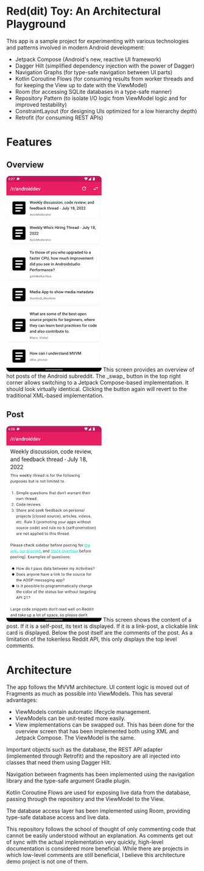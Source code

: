 # Red(dit) Toy: An Architectural Playground
This app is a sample project for experimenting with various technologies and patterns involved in modern Android development:

- Jetpack Compose (Android's new, reactive UI framework)
- Dagger Hilt (simplified dependency injection with the power of Dagger)
- Navigation Graphs (for type-safe navigation between UI parts)
- Kotlin Coroutine Flows (for consuming results from worker threads and for keeping the View up to date with the ViewModel)
- Room (for accessing SQLite databases in a type-safe manner)
- Repository Pattern (to isolate I/O logic from ViewModel logic and for improved testability)
- ConstraintLayout (for designing UIs optimized for a low hierarchy depth)
- Retrofit (for consuming REST APIs)

# Features

## Overview
<img src="https://github.com/cbruegg/red-toy/blob/master/docimgs/overview.png?raw=true" width="250">
This screen provides an overview of hot posts of the Android subreddit. The _swap_ button in the top right corner allows switching to a Jetpack Compose-based implementation. It should look virtually identical. Clicking the button again will revert to the traditional XML-based implementation.

## Post
<img src="https://github.com/cbruegg/red-toy/blob/master/docimgs/post.png?raw=true" width="250">
This screen shows the content of a post. If it is a self-post, its text is displayed. If it is a link-post, a clickable link card is displayed. Below the post itself are the comments of the post. As a limitation of the tokenless Reddit API, this only displays the top level comments.

# Architecture
The app follows the MVVM architecture. UI content logic is moved out of Fragments as much as possible into ViewModels. This has several advantages:
- ViewModels contain automatic lifecycle management.
- ViewModels can be unit-tested more easily.
- View implementations can be swapped out. This has been done for the overview screen that has been implemented both using XML and Jetpack Compose. The ViewModel is the same.

Important objects such as the database, the REST API adapter (implemented through Retrofit) and the repository are all injected into classes that need them using Dagger Hilt. 

Navigation between fragments has been implemented using the navigation library and the type-safe argument Gradle plugin.

Kotlin Coroutine Flows are used for exposing live data from the database, passing through the repository and the ViewModel to the View.

The database access layer has been implemented using Room, providing type-safe database access and live data.

This repository follows the school of thought of only commenting code that cannot be easily understood without an explanation. As comments get out of sync with the actual implementation very quickly, high-level documentation is considered more beneficial.
While there are projects in which low-level comments are still beneficial, I believe this architecture demo project is not one of them.